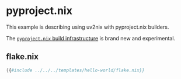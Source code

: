 # pyproject.nix

<div class="warning">
This example is describing using uv2nix with pyproject.nix builders.

The [`pyproject.nix` build infrastructure](https://nix-community.github.io/pyproject.nix/build.html) is brand new and experimental.
</div>

## flake.nix
```nix
{{#include ../../../templates/hello-world/flake.nix}}
```
